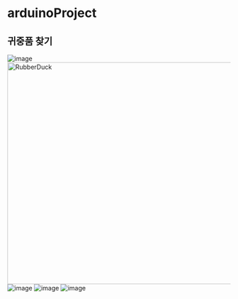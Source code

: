 # arduinoProject
## 귀중품 찾기
![image](https://i.imgur.com/4j29QRo.jpg)
<img src="https://i.imgur.com/4j29QRo.jpg" width="1000px" height="500px" title="px(픽셀) 크기 설정" alt="RubberDuck"></img><br/>
![image](https://i.imgur.com/JhFjo1I.jpg)
![image](https://i.imgur.com/U96z3uy.jpg)
![image](https://i.imgur.com/wjEd0fd.jpg)
